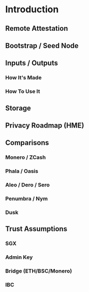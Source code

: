 # Introduction 

## Remote Attestation 

## Bootstrap / Seed Node 

## Inputs / Outputs 

### How It's Made

### How To Use It 

## Storage 

## Privacy Roadmap (HME)

## Comparisons 

### Monero / ZCash 

### Phala / Oasis 

### Aleo / Dero / Sero 

### Penumbra / Nym 

### Dusk 

## Trust Assumptions 

### SGX 

### Admin Key 

### Bridge (ETH/BSC/Monero)

### IBC 
